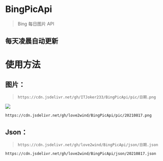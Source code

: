 # BingPicApi
> Bing 每日图片 API
## 每天凌晨自动更新

# 使用方法

## 图片：
> `https://cdn.jsdelivr.net/gh/ITJoker233/BingPicApi/pic/日期.png`

![](https://cdn.jsdelivr.net/gh/love2wind/BingPicApi/pic/20210817.png)

```
https://cdn.jsdelivr.net/gh/love2wind/BingPicApi/pic/20210817.png
```

## Json：
> `https://cdn.jsdelivr.net/gh/love2wind/BingPicApi/json/日期.json`
```
https://cdn.jsdelivr.net/gh/love2wind/BingPicApi/json/20210817.json
```

